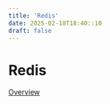 ```yaml
---
title: 'Redis'
date: 2025-02-18T18:40::10
draft: false
---
```


# Redis

[Overview](Redis%20e05f23824f8d4828bff55fd60df36338/Overview%2030b0992c70734604b16d41011e3365b3.md)
